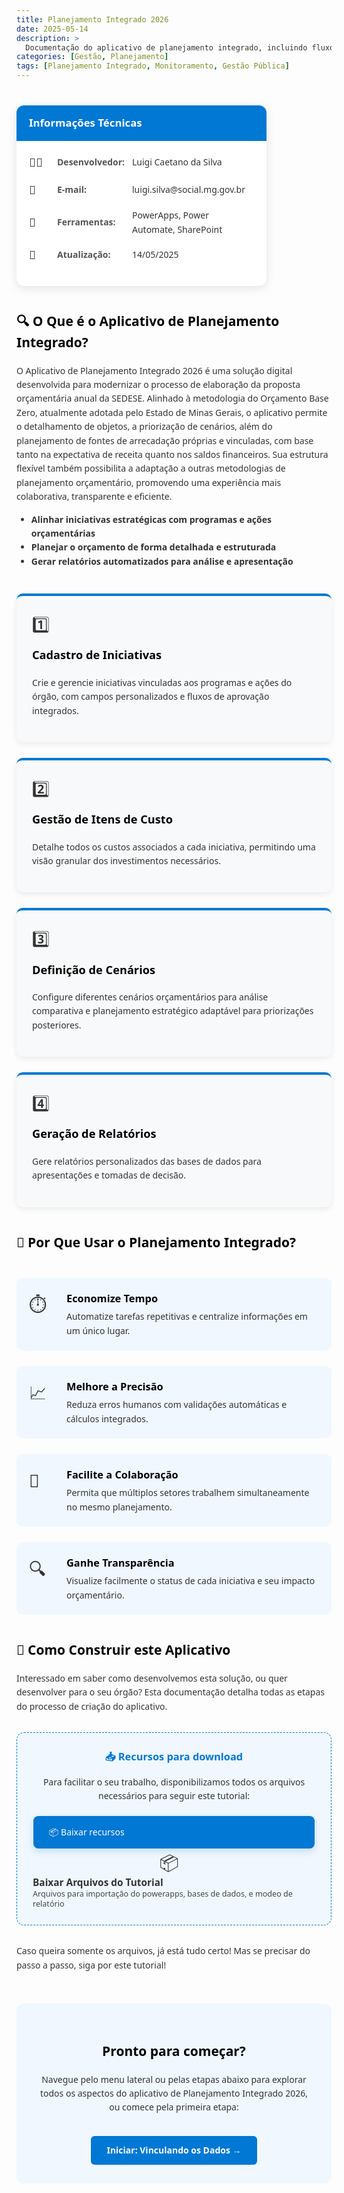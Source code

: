 ```yaml
---
title: Planejamento Integrado 2026
date: 2025-05-14
description: >
  Documentação do aplicativo de planejamento integrado, incluindo fluxos de uso, funcionalidades principais e detalhamento dos planejamentos.
categories: [Gestão, Planejamento]
tags: [Planejamento Integrado, Monitoramento, Gestão Pública]
---
```


<div class="app-intro">
  <div class="app-card">
    <div class="card-header">Informações Técnicas</div>
    <div class="card-content">
      <div class="info-item">
        <div class="info-icon">👨‍💻</div>
        <div class="info-label">Desenvolvedor:</div>
        <div class="info-value">Luigi Caetano da Silva</div>
      </div>
      <div class="info-item">
        <div class="info-icon">📧</div>
        <div class="info-label">E-mail:</div>
        <div class="info-value">luigi.silva@social.mg.gov.br</div>
      </div>
      <div class="info-item">
        <div class="info-icon">🤖</div>
        <div class="info-label">Ferramentas:</div>
        <div class="info-value">PowerApps, Power Automate, SharePoint</div>
      </div>
      <div class="info-item">
        <div class="info-icon">🔄</div>
        <div class="info-label">Atualização:</div>
        <div class="info-value">14/05/2025</div>
      </div>
    </div>
  </div>
</div>

## 🔍 O Que é o Aplicativo de Planejamento Integrado?

O Aplicativo de Planejamento Integrado 2026 é uma solução digital desenvolvida para modernizar o processo de elaboração da proposta orçamentária anual da SEDESE. Alinhado à metodologia do Orçamento Base Zero, atualmente adotada pelo Estado de Minas Gerais, o aplicativo permite o detalhamento de objetos, a priorização de cenários, além do planejamento de fontes de arrecadação próprias e vinculadas, com base tanto na expectativa de receita quanto nos saldos financeiros. Sua estrutura flexível também possibilita a adaptação a outras metodologias de planejamento orçamentário, promovendo uma experiência mais colaborativa, transparente e eficiente.

* **Alinhar iniciativas estratégicas com programas e ações orçamentárias**
* **Planejar o orçamento de forma detalhada e estruturada**
* **Gerar relatórios automatizados para análise e apresentação**

<div class="features-grid">
  <div class="feature-card">
    <div class="feature-icon">1️⃣</div>
    <h3>Cadastro de Iniciativas</h3>
    <p>Crie e gerencie iniciativas vinculadas aos programas e ações do órgão, com campos personalizados e fluxos de aprovação integrados.</p>
  </div>
  
  <div class="feature-card">
    <div class="feature-icon">2️⃣</div>
    <h3>Gestão de Itens de Custo</h3>
    <p>Detalhe todos os custos associados a cada iniciativa, permitindo uma visão granular dos investimentos necessários.</p>
  </div>
  
  <div class="feature-card">
    <div class="feature-icon">3️⃣</div>
    <h3>Definição de Cenários</h3>
    <p>Configure diferentes cenários orçamentários para análise comparativa e planejamento estratégico adaptável para priorizações posteriores.</p>
  </div>
  
  <div class="feature-card">
    <div class="feature-icon">4️⃣</div>
    <h3>Geração de Relatórios</h3>
    <p>Gere relatórios personalizados das bases de dados para apresentações e tomadas de decisão.</p>
  </div>
</div>

## 🚀 Por Que Usar o Planejamento Integrado?

<div class="benefits">
  <div class="benefit-item">
    <div class="benefit-icon">⏱️</div>
    <div class="benefit-text">
      <h3>Economize Tempo</h3>
      <p>Automatize tarefas repetitivas e centralize informações em um único lugar.</p>
    </div>
  </div>
  
  <div class="benefit-item">
    <div class="benefit-icon">📈</div>
    <div class="benefit-text">
      <h3>Melhore a Precisão</h3>
      <p>Reduza erros humanos com validações automáticas e cálculos integrados.</p>
    </div>
  </div>
  
  <div class="benefit-item">
    <div class="benefit-icon">🤝</div>
    <div class="benefit-text">
      <h3>Facilite a Colaboração</h3>
      <p>Permita que múltiplos setores trabalhem simultaneamente no mesmo planejamento.</p>
    </div>
  </div>
  
  <div class="benefit-item">
    <div class="benefit-icon">🔍</div>
    <div class="benefit-text">
      <h3>Ganhe Transparência</h3>
      <p>Visualize facilmente o status de cada iniciativa e seu impacto orçamentário.</p>
    </div>
  </div>
</div>

## 🧩 Como Construir este Aplicativo

Interessado em saber como desenvolvemos esta solução, ou quer desenvolver para o seu órgão? Esta documentação detalha todas as etapas do processo de criação do aplicativo.

<div class="download-resources">
  <h3>📥 Recursos para download</h3>
  <p>Para facilitar o seu trabalho, disponibilizamos todos os arquivos necessários para seguir este tutorial:</p>
  <a href="/assets/downloads/PlanejamentoIntegrado2026_20251021135203.zip" class="download-button">
  📦 Baixar recursos
</a>
    <span class="download-icon">📦</span>
    <span class="download-text">
      <span class="download-title">Baixar Arquivos do Tutorial</span>
      <span class="download-desc">Arquivos para importação do powerapps, bases de dados, e modeo de relatório</span>
    </span>
  </a>
</div>

Caso queira somente os arquivos, já está tudo certo! Mas se precisar do passo a passo, siga por este tutorial!

<div class="start-section">
  <h2>Pronto para começar?</h2>
  <p>Navegue pelo menu lateral ou pelas etapas abaixo para explorar todos os aspectos do aplicativo de Planejamento Integrado 2026, ou comece pela primeira etapa:</p>
  <a href="../planejamento-integrado/conectandodados/" class="start-button">Iniciar: Vinculando os Dados →</a>
</div>

<style>
/* Estilo geral da página */
body {
  font-family: 'Segoe UI', Roboto, Oxygen, Ubuntu, Cantarell, sans-serif;
  line-height: 1.6;
  color: #333;
}

h1, h2, h3, h4 {
  font-weight: 600;
  color:rgb(0, 0, 0);
}

h1 {
  font-size: 2.5em;
  text-align: center;
  margin-bottom: 0.8em;
  border-bottom: 2px solid #eaeaea;
  padding-bottom: 0.3em;
}

/* Introdução do aplicativo */
.app-intro {
  display: flex;
  gap: 30px;
  margin: 40px 0;
  flex-wrap: wrap;
}

.app-info {
  flex: 1;
  min-width: 300px;
}

.app-info h2 {
  margin-top: 0;
  font-size: 1.6em;
}

.app-card {
  flex: 1;
  min-width: 300px;
  max-width: 400px;
  border-radius: 12px;
  overflow: hidden;
  box-shadow: 0 4px 15px rgba(0, 0, 0, 0.1);
  background-color: white;
  transition: transform 0.3s ease, box-shadow 0.3s ease;
}

.app-card:hover {
  transform: translateY(-5px);
  box-shadow: 0 8px 25px rgba(0, 0, 0, 0.15);
}

.card-header {
  background-color: #0078d4;
  color: white;
  padding: 15px 20px;
  font-weight: 600;
  font-size: 1.2em;
}

.card-content {
  padding: 20px;
}

.info-item {
  display: flex;
  margin-bottom: 15px;
  align-items: center;
}

.info-icon {
  font-size: 1.3em;
  margin-right: 15px;
  min-width: 30px;
}

.info-label {
  font-weight: 600;
  min-width: 120px;
  color: #555;
}

.info-value {
  color: #333;
}

/* Grade de funcionalidades */
.features-grid {
  display: grid;
  grid-template-columns: repeat(auto-fit, minmax(250px, 1fr));
  gap: 25px;
  margin: 40px 0;
}

.feature-card {
  background-color: #f8f9fa;
  border-radius: 10px;
  padding: 25px;
  box-shadow: 0 3px 10px rgba(0, 0, 0, 0.08);
  border-top: 4px solid #0078d4;
  transition: transform 0.3s ease;
}

.feature-card:hover {
  transform: translateY(-5px);
}

.feature-icon {
  font-size: 1.8em;
  margin-bottom: 15px;
}

.feature-card h3 {
  margin-top: 0;
  font-size: 1.3em;
}

/* Benefícios */
.benefits {
  margin: 40px 0;
}

.benefit-item {
  display: flex;
  align-items: flex-start;
  margin-bottom: 25px;
  padding: 20px;
  background-color: #f0f7ff;
  border-radius: 10px;
  transition: transform 0.3s ease;
}

.benefit-item:hover {
  transform: translateX(10px);
}

.benefit-icon {
  font-size: 2em;
  margin-right: 20px;
  min-width: 40px;
}

.benefit-text h3 {
  margin-top: 0;
  margin-bottom: 5px;
}

.benefit-text p {
  margin: 0;
}

/* Visão geral das etapas */
.steps-overview {
  display: flex;
  flex-direction: column;
  gap: 15px;
  margin: 40px 0;
}

.step-link {
  display: flex;
  align-items: center;
  text-decoration: none;
  color: inherit;
  background-color: #f8f9fa;
  border-radius: 8px;
  padding: 15px 20px;
  box-shadow: 0 2px 8px rgba(0, 0, 0, 0.06);
  transition: all 0.3s ease;
}

.step-link:hover {
  background-color: #e8f4fd;
  transform: translateX(10px);
}

.step-number {
  background-color: #0078d4;
  color: white;
  border-radius: 50%;
  width: 40px;
  height: 40px;
  display: flex;
  align-items: center;
  justify-content: center;
  font-weight: bold;
  margin-right: 20px;
  flex-shrink: 0;
}

.step-content {
  flex-grow: 1;
}

.step-content h3 {
  margin: 0 0 5px 0;
}

.step-content p {
  margin: 0;
  color: #666;
}

.step-arrow {
  font-size: 1.5em;
  margin-left: 15px;
  color: #0078d4;
}

/* Seção de início */
.start-section {
  margin: 50px 0;
  text-align: center;
  padding: 30px;
  background-color: #f0f7ff;
  border-radius: 12px;
}

.start-button {
  display: inline-block;
  background-color: #0078d4;
  color: white;
  padding: 12px 25px;
  border-radius: 6px;
  text-decoration: none;
  font-weight: 600;
  margin-top: 20px;
  transition: all 0.3s ease;
}

.start-button:hover {
  background-color: #005a9e;
  transform: scale(1.05);
}

/* Estilo para o botão de download */
.download-resources {
  background-color: #f0f7ff;
  border-radius: 12px;
  padding: 25px;
  margin: 30px 0;
  border: 1px dashed #0078d4;
  text-align: center;
}

.download-resources h3 {
  margin-top: 0;
  color: #0078d4;
}

.download-button {
  display: flex;
  align-items: center;
  background-color: #0078d4;
  color: white;
  border-radius: 8px;
  padding: 15px 25px;
  text-decoration: none;
  margin: 20px auto 0;
  max-width: 400px;
  transition: all 0.3s ease;
  box-shadow: 0 4px 12px rgba(0, 120, 212, 0.2);
}

.download-button:hover {
  background-color: #005a9e;
  transform: translateY(-3px);
  box-shadow: 0 6px 15px rgba(0, 120, 212, 0.3);
}

.download-icon {
  font-size: 2em;
  margin-right: 15px;
}

.download-text {
  display: flex;
  flex-direction: column;
  text-align: left;
  line-height: 1.3;
}

.download-title {
  font-weight: bold;
  font-size: 1.1em;
}

.download-desc {
  font-size: 0.9em;
  opacity: 0.9;
}

/* Responsividade */
@media (max-width: 768px) {
  .app-intro {
    flex-direction: column;
  }
  
  .features-grid {
    grid-template-columns: 1fr;
  }
  
  .benefit-item {
    flex-direction: column;
  }
  
  .benefit-icon {
    margin-bottom: 15px;
  }
  
  .step-link {
    padding: 12px 15px;
  }
  
  .step-number {
    width: 35px;
    height: 35px;
    margin-right: 15px;
  }
  .download-button {
    flex-direction: column;
    text-align: center;
  }
  
  .download-icon {
    margin: 0 0 10px 0;
  }
  
  .download-text {
    text-align: center;
  }
}
</style>